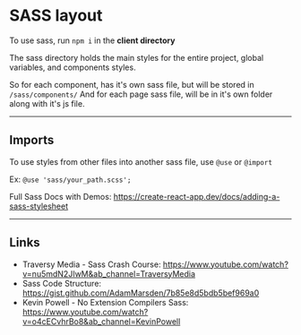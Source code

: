 # SASS layout

To use sass, run `npm i` in the **client directory**

The sass directory holds the main styles for the entire project, global variables, and components styles.

So for each component, has it's own sass file, but will be stored in `/sass/components/`
And for each page sass file, will be in it's own folder along with it's js file.

---

## Imports

To use styles from other files into another sass file, use `@use` or `@import`

Ex: `@use 'sass/your_path.scss';`

Full Sass Docs with Demos: https://create-react-app.dev/docs/adding-a-sass-stylesheet

---

## Links

- Traversy Media - Sass Crash Course: https://www.youtube.com/watch?v=nu5mdN2JIwM&ab_channel=TraversyMedia
- Sass Code Structure: https://gist.github.com/AdamMarsden/7b85e8d5bdb5bef969a0
- Kevin Powell - No Extension Compilers Sass: https://www.youtube.com/watch?v=o4cECvhrBo8&ab_channel=KevinPowell
